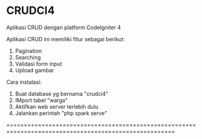 # CRUDCI4
Aplikasi CRUD dengan platform CodeIgniter 4

Aplikasi CRUD ini memiliki fitur sebagai berikut:
1. Pagination
2. Searching
3. Validasi form input
4. Upload gambar

Cara instalasi:
1. Buat database yg bernama "crudci4"
2. IMport tabel "warga"
3. Aktifkan web server terlebih dulu
5. Jalankan perintah "php spark serve"

======================================================================================================
